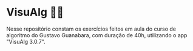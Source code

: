 # VisuAlg 👨‍💼
Nesse repositório constam os exercícios feitos em aula do curso de algoritmo do Gustavo Guanabara, com duração de 40h, utilizando o app "VisuAlg 3.0.7".
